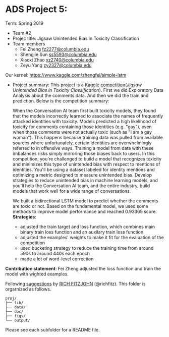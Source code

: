 # ADS Project 5: 

Term: Spring 2019

+ Team #2
+ Projec title: Jigsaw Unintended Bias in Toxicity Classification
+ Team members
	+ Fei Zheng fz2277@columbia.edu
	+ Shengjie Sun ss5593@columbia.edu
	+ Xiaoxi Zhao xz2740@columbia.edu
	+ Zeyu Yang zy2327@columbia.edu  

Our kernel: https://www.kaggle.com/zhengfei/simple-lstm  

+ Project summary: This project is a [Kaggle competition](https://www.kaggle.com/c/jigsaw-unintended-bias-in-toxicity-classification)(*Jigsaw Unintended Bias in Toxicity Classification*). First we did Exploratory Data Analysis about the comments data. And then we did the train and prediction. Below is the competition summary:  

	When the Conversation AI team first built toxicity models, they found that the models incorrectly learned to associate the names of frequently attacked identities with toxicity. Models predicted a high likelihood of toxicity for comments containing those identities (e.g. "gay"), even when those comments were not actually toxic (such as "I am a gay woman"). This happens because training data was pulled from available sources where unfortunately, certain identities are overwhelmingly referred to in offensive ways. Training a model from data with these imbalances risks simply mirroring those biases back to users. In this competition, you're challenged to build a model that recognizes toxicity and minimizes this type of unintended bias with respect to mentions of identities. You'll be using a dataset labeled for identity mentions and optimizing a metric designed to measure unintended bias. Develop strategies to reduce unintended bias in machine learning models, and you'll help the Conversation AI team, and the entire industry, build models that work well for a wide range of conversations.  

	We built a bidirectional LSTM model to predict whether the comments are toxic or not. Based on the fundamental model, we used some methods to improve model performance and reached 0.93365 score.  
	**Strategies**:  
	+ adjusted the train target and loss function, which combines main binary train loss function and an auxilary train loss function
	+ adjusted the examples' weights to make it fit for the evaluation of the competition
	+ used bucketing strategy to reduce the training time from around 590s to around 440s each epoch
	+ made a lot of word-level correction

	
**Contribution statement**: Fei Zheng adjusted the loss function and train the model with wighted examples.

Following [suggestions](http://nicercode.github.io/blog/2013-04-05-projects/) by [RICH FITZJOHN](http://nicercode.github.io/about/#Team) (@richfitz). This folder is orgarnized as follows.

```
proj/
├── lib/
├── data/
├── doc/
├── figs/
└── output/
```

Please see each subfolder for a README file.
